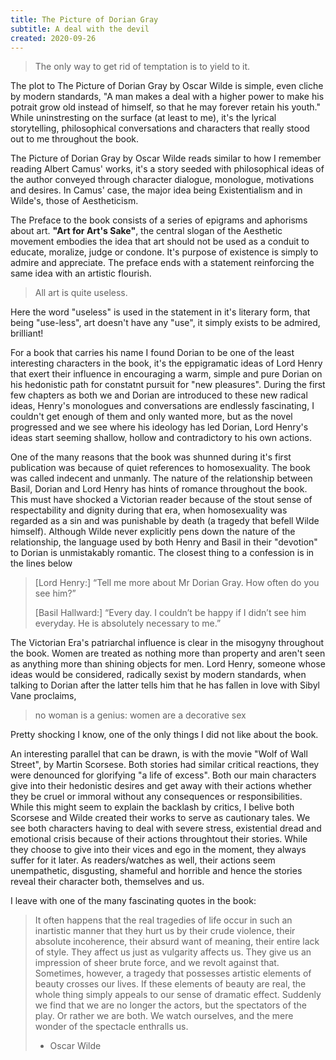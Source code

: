 ```yaml
---
title: The Picture of Dorian Gray
subtitle: A deal with the devil
created: 2020-09-26
---
```


> The only way to get rid of temptation is to yield to it.

The plot to The Picture of Dorian Gray by Oscar Wilde is simple, even cliche by modern standards, "A man makes a deal with a higher power to make his potrait grow old instead of himself, so that he may forever retain his youth." While uninstresting on the surface (at least to me), it's the lyrical storytelling, philosophical conversations and characters that really stood out to me throughout the book.

The Picture of Dorian Gray by Oscar Wilde reads similar to how I remember reading Albert Camus' works, it's a story seeded with philosophical ideas of the author conveyed through character dialogue, monologue, motivations and desires. In Camus' case, the major idea being Existentialism and in Wilde's, those of Aestheticism.

The Preface to the book consists of a series of epigrams and aphorisms about art. **"Art for Art's Sake"**, the central slogan of the Aesthetic movement embodies the idea that art should not be used as a conduit to educate, moralize, judge or condone. It's purpose of existence is simply to admire and appreciate. The preface ends with a statement reinforcing the same idea with an artistic flourish.

> All art is quite useless.

Here the word "useless" is used in the statement in it's literary form, that being "use-less", art doesn't have any "use", it simply exists to be admired, brilliant!

For a book that carries his name I found Dorian to be one of the least interesting characters in the book, it's the eppigramatic ideas of Lord Henry that exert their influence in encouraging a warm, simple and pure Dorian on his hedonistic path for constatnt pursuit for "new pleasures". During the first few chapters as both we and Dorian are introduced to these new radical ideas, Henry's monologues and conversations are endlessly fascinating, I couldn't get enough of them and only wanted more, but as the novel progressed and we see where his ideology has led Dorian, Lord Henry's ideas start seeming shallow, hollow and contradictory to his own actions.

One of the many reasons that the book was shunned during it's first publication was because of quiet references to homosexuality. The book was called indecent and unmanly. The nature of the relationship between Basil, Dorian and Lord Henry has hints of romance throughout the book. This must have shocked a Victorian reader because of the stout sense of respectability and dignity during that era, when homosexuality was regarded as a sin and was punishable by death (a tragedy that befell Wilde himself). Although Wilde never explicitly pens down the nature of the relationship, the language used by both Henry and Basil in their "devotion" to Dorian is unmistakably romantic. The closest thing to a confession is in the lines below

> [Lord Henry:] “Tell me more about Mr Dorian Gray. How often do you see him?”
>
> [Basil Hallward:] “Every day. I couldn’t be happy if I didn’t see him everyday. He is absolutely necessary to me.”

The Victorian Era's patriarchal influence is clear in the misogyny throughout the book. Women are treated as nothing more than property and aren't seen as anything more than shining objects for men. Lord Henry, someone whose ideas would be considered, radically sexist by modern standards, when talking to Dorian after the latter tells him that he has fallen in love with Sibyl Vane proclaims,

> no woman is a genius: women are a decorative sex

Pretty shocking I know, one of the only things I did not like about the book.

An interesting parallel that can be drawn, is with the movie "Wolf of Wall Street", by Martin Scorsese. Both stories had similar critical reactions, they were denounced for glorifying "a life of excess". Both our main characters give into their hedonistic desires and get away with their actions whether they be cruel or immoral without any consequences or responsibilities. While this might seem to explain the backlash by critics, I belive both Scorsese and Wilde created their works to serve as cautionary tales. We see both characters having to deal with severe stress, existential dread and emotional crisis because of their actions throughtout their stories. While they choose to give into their vices and ego in the moment, they always suffer for it later. As readers/watches as well, their actions seem unempathetic, disgusting, shameful and horrible and hence the stories reveal their character both, themselves and us.

I leave with one of the many fascinating quotes in the book:

> It often happens that the real tragedies of life occur in such
> an inartistic manner that they hurt us by their crude violence, their
> absolute incoherence, their absurd want of meaning, their entire lack
> of style. They affect us just as vulgarity affects us. They give us
> an impression of sheer brute force, and we revolt against that.
> Sometimes, however, a tragedy that possesses artistic elements of
> beauty crosses our lives. If these elements of beauty are real, the
> whole thing simply appeals to our sense of dramatic effect. Suddenly
> we find that we are no longer the actors, but the spectators of the
> play. Or rather we are both. We watch ourselves, and the mere wonder
> of the spectacle enthralls us.
>
> - Oscar Wilde